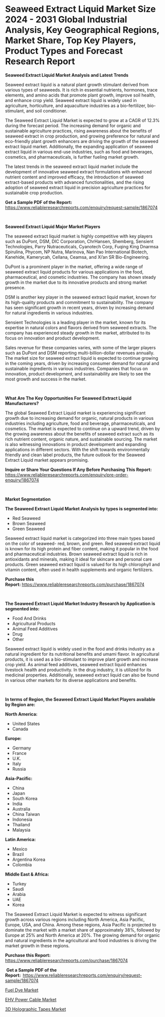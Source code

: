 <p><h1>Seaweed Extract Liquid Market Size 2024 - 2031 Global Industrial Analysis, Key Geographical Regions, Market Share, Top Key Players, Product Types and Forecast Research Report</h1></p><p><strong>Seaweed Extract Liquid Market Analysis and Latest Trends</strong></p>
<p><p>Seaweed extract liquid is a natural plant growth stimulant derived from various types of seaweeds. It is rich in essential nutrients, hormones, trace elements, and amino acids that promote plant growth, improve soil health, and enhance crop yield. Seaweed extract liquid is widely used in agriculture, horticulture, and aquaculture industries as a bio-fertilizer, bio-stimulant, and soil conditioner.</p><p>The Seaweed Extract Liquid Market is expected to grow at a CAGR of 12.3% during the forecast period. The increasing demand for organic and sustainable agriculture practices, rising awareness about the benefits of seaweed extract in crop production, and growing preference for natural and eco-friendly plant growth enhancers are driving the growth of the seaweed extract liquid market. Additionally, the expanding application of seaweed extract liquid in various end-use industries, such as food and beverages, cosmetics, and pharmaceuticals, is further fueling market growth.</p><p>The latest trends in the seaweed extract liquid market include the development of innovative seaweed extract formulations with enhanced nutrient content and improved efficacy, the introduction of seaweed extract-based products with advanced functionalities, and the rising adoption of seaweed extract liquid in precision agriculture practices for sustainable crop production.</p></p>
<p><strong>Get a Sample PDF of the Report:&nbsp;</strong> <a href="https://www.reliableresearchreports.com/enquiry/request-sample/1867074">https://www.reliableresearchreports.com/enquiry/request-sample/1867074</a></p>
<p>&nbsp;</p>
<p><strong>Seaweed Extract Liquid Major Market Players</strong></p>
<p><p>The seaweed extract liquid market is highly competitive with key players such as DuPont, DSM, DIC Corporation, ChrHansen, Shemberg, Sensient Technologies, Parry Nutraceuticals, Cyanotech Corp, Fuqing King Dnarmsa Spirulina, Phycom, NP Nutra, Marinova, Nan Pao International Biotech, Kanehide, Kamerycah, Cellana, Ceamsa, and Xi’an SR Bio-Engineering.</p><p>DuPont is a prominent player in the market, offering a wide range of seaweed extract liquid products for various applications in the food, pharmaceutical, and cosmetic industries. The company has shown steady growth in the market due to its innovative products and strong market presence.</p><p>DSM is another key player in the seaweed extract liquid market, known for its high-quality products and commitment to sustainability. The company has seen significant growth in recent years, driven by increasing demand for natural ingredients in various industries.</p><p>Sensient Technologies is a leading player in the market, known for its expertise in natural colors and flavors derived from seaweed extracts. The company has experienced steady growth in the market, attributed to its focus on innovation and product development.</p><p>Sales revenue for these companies varies, with some of the larger players such as DuPont and DSM reporting multi-billion-dollar revenues annually. The market size for seaweed extract liquid is expected to continue growing in the coming years, driven by increasing consumer demand for natural and sustainable ingredients in various industries. Companies that focus on innovation, product development, and sustainability are likely to see the most growth and success in the market.</p></p>
<p>&nbsp;</p>
<p><strong>What Are The Key Opportunities For Seaweed Extract Liquid Manufacturers?</strong></p>
<p><p>The global Seaweed Extract Liquid market is experiencing significant growth due to increasing demand for organic, natural products in various industries including agriculture, food and beverage, pharmaceuticals, and cosmetics. The market is expected to continue on a upward trend, driven by the growing awareness about the benefits of seaweed extract such as its rich nutrient content, organic nature, and sustainable sourcing. The market is also witnessing innovations in product development and expanding applications in different sectors. With the shift towards environmentally friendly and clean label products, the future outlook for the Seaweed Extract Liquid market appears promising.</p></p>
<p><strong>Inquire or Share Your Questions If Any Before Purchasing This Report:</strong> <a href="https://www.reliableresearchreports.com/enquiry/pre-order-enquiry/1867074">https://www.reliableresearchreports.com/enquiry/pre-order-enquiry/1867074</a></p>
<p>&nbsp;</p>
<p><strong>Market Segmentation</strong></p>
<p><strong>The Seaweed Extract Liquid Market Analysis by types is segmented into:</strong></p>
<p><ul><li>Red Seaweed</li><li>Brown Seaweed</li><li>Green Seaweed</li></ul></p>
<p><p>Seaweed extract liquid market is categorized into three main types based on the color of seaweed- red, brown, and green. Red seaweed extract liquid is known for its high protein and fiber content, making it popular in the food and pharmaceutical industries. Brown seaweed extract liquid is rich in antioxidants and minerals, making it ideal for skincare and personal care products. Green seaweed extract liquid is valued for its high chlorophyll and vitamin content, often used in health supplements and organic fertilizers.</p></p>
<p><strong>Purchase this Report:&nbsp;</strong><a href="https://www.reliableresearchreports.com/purchase/1867074">https://www.reliableresearchreports.com/purchase/1867074</a></p>
<p>&nbsp;</p>
<p><strong>The Seaweed Extract Liquid Market Industry Research by Application is segmented into:</strong></p>
<p><ul><li>Food And Drinks</li><li>Agricultural Products</li><li>Animal Feed Additives</li><li>Drug</li><li>Other</li></ul></p>
<p><p>Seaweed extract liquid is widely used in the food and drinks industry as a natural ingredient for its nutritional benefits and umami flavor. In agricultural products, it is used as a bio-stimulant to improve plant growth and increase crop yield. As animal feed additives, seaweed extract liquid enhances livestock health and productivity. In the drug industry, it is utilized for its medicinal properties. Additionally, seaweed extract liquid can also be found in various other markets for its diverse applications and benefits.</p></p>
<p>&nbsp;</p>
<p><strong>In terms of Region, the Seaweed Extract Liquid Market Players available by Region are:</strong></p>
<p>
    <p> <strong> North America: </strong>
        <ul>
            <li>United States</li>
            <li>Canada</li>
        </ul>
        </p> 
    <p> <strong> Europe: </strong>
        <ul>
            <li>Germany</li>
            <li>France</li>
            <li>U.K.</li>
            <li>Italy</li>
            <li>Russia</li>
        </ul>
        </p> 
    <p> <strong> Asia-Pacific: </strong>
        <ul>
            <li>China</li>
            <li>Japan</li>
            <li>South Korea</li>
            <li>India</li>
            <li>Australia</li>
            <li>China Taiwan</li>
            <li>Indonesia</li>
            <li>Thailand</li>
            <li>Malaysia</li>
        </ul>
        </p> 
    <p> <strong> Latin America: </strong>
        <ul>
            <li>Mexico</li>
            <li>Brazil</li>
            <li>Argentina Korea</li>
            <li>Colombia</li>
        </ul>
        </p> 
    <p> <strong> Middle East & Africa: </strong>
        <ul>
            <li>Turkey</li>
            <li>Saudi</li>
            <li>Arabia</li>
            <li>UAE</li>
            <li>Korea</li>
        </ul>
    </p>
    </p>
<p><p>The Seaweed Extract Liquid Market is expected to witness significant growth across various regions including North America, Asia Pacific, Europe, USA, and China. Among these regions, Asia Pacific is projected to dominate the market with a market share of approximately 38%, followed by Europe at 25% and North America at 20%. The growing demand for organic and natural ingredients in the agricultural and food industries is driving the market growth in these regions.</p></p>
<p><strong>Purchase this Report: </strong><a href="https://www.reliableresearchreports.com/purchase/1867074">https://www.reliableresearchreports.com/purchase/1867074</a></p>
<p>&nbsp;<strong>Get a Sample PDF of the Report:&nbsp;&nbsp;</strong><a href="https://www.reliableresearchreports.com/enquiry/request-sample/1867074">https://www.reliableresearchreports.com/enquiry/request-sample/1867074</a></p>
<p><strong></strong></p>
<p><p><a href="https://github.com/pgtimber/Market-Research-Report-List-1/blob/main/fuel-dye-market.md">Fuel Dye Market</a></p><p><a href="https://github.com/lataunyatinikmelvin59ilbd0dv/Market-Research-Report-List-1/blob/main/ehv-power-cable-market.md">EHV Power Cable Market</a></p><p><a href="https://cute-banjo-8ca.notion.site/3D-Holographic-Tapes-Market-Size-Furnishes-Valuable-Information-Encompassing-Market-Share-Market-Tr-de9b1b7af1e743969285461871094310">3D Holographic Tapes Market</a></p></p>